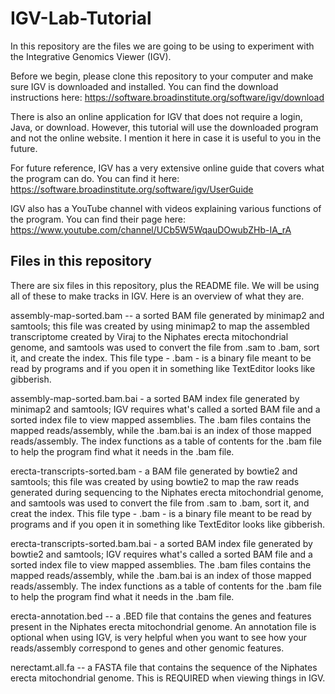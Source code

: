 # IGV-Lab-Tutorial

In this repository are the files we are going to be using to experiment with the Integrative Genomics Viewer (IGV).

Before we begin, please clone this repository to your computer and make sure IGV is downloaded and installed. You can find the download instructions here: https://software.broadinstitute.org/software/igv/download

There is also an online application for IGV that does not require a login, Java, or download. However, this tutorial will use the downloaded program and not the online website. I mention it here in case it is useful to you in the future.

For future reference, IGV has a very extensive online guide that covers what the program can do. You can find it here: https://software.broadinstitute.org/software/igv/UserGuide

IGV also has a YouTube channel with videos explaining various functions of the program. You can find their page here: https://www.youtube.com/channel/UCb5W5WqauDOwubZHb-IA_rA

## Files in this repository

There are six files in this repository, plus the README file. We will be using all of these to make tracks in IGV. Here is an overview of what they are.

assembly-map-sorted.bam -- a sorted BAM file generated by minimap2 and samtools; this file was created by using minimap2 to map the assembled transcriptome created by Viraj to the Niphates erecta mitochondrial genome, and samtools was used to convert the file from .sam to .bam, sort it, and create the index. This file type - .bam - is a binary file meant to be read by programs and if you open it in something like TextEditor looks like gibberish.

assembly-map-sorted.bam.bai - a sorted BAM index file generated by minimap2 and samtools; IGV requires what's called a sorted BAM file and a sorted index file to view mapped assemblies. The .bam files contains the mapped reads/assembly, while the .bam.bai is an index of those mapped reads/assembly. The index functions as a table of contents for the .bam file to help the program find what it needs in the .bam file.

erecta-transcripts-sorted.bam - a BAM file generated by bowtie2 and samtools; this file was created by using bowtie2 to map the raw reads generated during sequencing to the Niphates erecta mitochondrial genome, and samtools was used to convert the file from .sam to .bam, sort it, and creat the index. This file type - .bam - is a binary file meant to be read by programs and if you open it in something like TextEditor looks like gibberish.

erecta-transcripts-sorted.bam.bai - a sorted BAM index file generated by bowtie2 and samtools; IGV requires what's called a sorted BAM file and a sorted index file to view mapped assemblies. The .bam files contains the mapped reads/assembly, while the .bam.bai is an index of those mapped reads/assembly. The index functions as a table of contents for the .bam file to help the program find what it needs in the .bam file.

erecta-annotation.bed -- a .BED file that contains the genes and features present in the Niphates erecta mitochondrial genome. An annotation file is optional when using IGV, is very helpful when you want to see how your reads/assembly correspond to genes and other genomic features.

nerectamt.all.fa -- a FASTA file that contains the sequence of the Niphates erecta mitochondrial genome. This is REQUIRED when viewing things in IGV.



